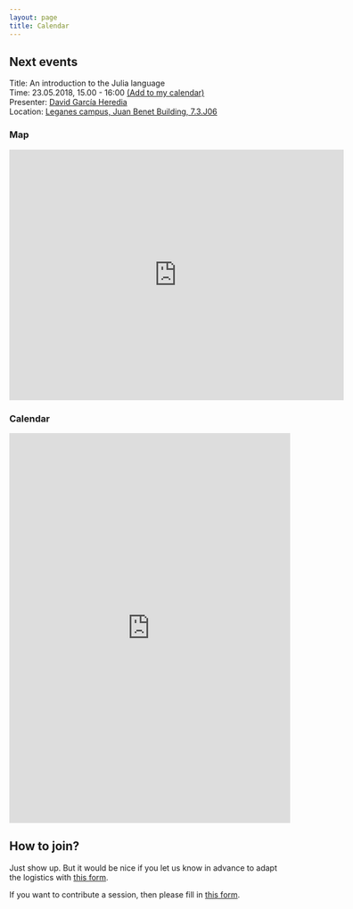 ```yaml
---
layout: page
title: Calendar
---
```


## Next events

<div class="highlighter-black"> Title: An introduction to the Julia language </div>
<div class="highlighter-black"> Time: 23.05.2018, 15.00 - 16:00
	<a href="https://calendar.google.com/calendar/r/eventedit?
	text=CodingClubUc3m
	&dates=20180523T100000Z/20180523T110000Z
	&details=For+details,+link+here:+https://codingclubuc3m.github.io/calendar.html
	&location=Juan+Benet+Building+7.3.J06
	&sf=true
	&output=xml"
	target="_blank" rel="nofollow">(Add to my calendar)</a> 
</div> 
<div class="highlighter-black"> Presenter: <a href="" class="highlighter-red"> David García Heredia </a></div> 
<div class="highlighter-black"> Location: <a href="https://www.google.com/maps/place/Juan+Benet+Building/@40.3340949,-3.7665842,18z/data=!3m1!4b1!4m5!3m4!1s0xd41898b6414e047:0x8f09ae494530ed2d!8m2!3d40.3340949!4d-3.7654872"> Leganes campus, Juan Benet Building, 7.3.J06 </a> </div>

### Map

<iframe src="https://www.google.com/maps/embed?pb=!1m18!1m12!1m3!1d1520.685959107762!2d-3.766581541822838!3d40.33409489484368!2m3!1f0!2f0!3f0!3m2!1i1024!2i768!4f13.1!3m3!1m2!1s0xd41898b6414e047%3A0x8f09ae494530ed2d!2sJuan+Benet+Building!5e0!3m2!1sen!2ses!4v1525163029106" width="600" height="450" frameborder="0" style="border:0" allowfullscreen></iframe> 

### Calendar

<iframe src="https://calendar.google.com/calendar/embed?height=600&amp;wkst=2&amp;hl=en_GB&amp;bgcolor=%23FFFFFF&amp;src=coding.club.uc3m%40gmail.com&amp;color=%23125A12&amp;src=uc3m.es_rf416kf90mttgqjks6vj4kfdbo%40group.calendar.google.com&amp;color=%23333333&amp;ctz=Europe%2FMadrid" style="border-width:0" width="100%" height="700" frameborder="0" scrolling="no"></iframe>

## How to join?

Just show up. But it would be nice if you let us know in advance to adapt the logistics with [this form](https://goo.gl/forms/aWvWbuBdGbNrICPV2).

If you want to contribute a session, then please fill in [this form](https://goo.gl/forms/CIj7hxkAeEA4VjZR2). 
